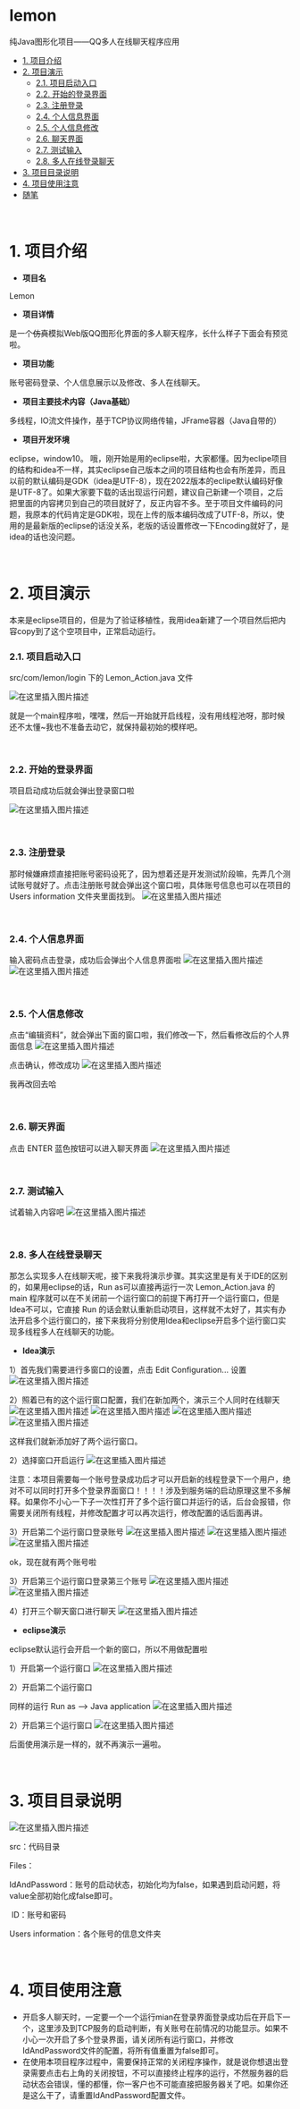 # lemon
纯Java图形化项目——QQ多人在线聊天程序应用


+ [1. 项目介绍](#a)
+ [2. 项目演示](#b)
  + [2.1. 项目启动入口](#b1)
  + [2.2. 开始的登录界面](#b2)
  + [2.3. 注册登录](#b3)
  + [2.4. 个人信息界面](#b4)
  + [2.5. 个人信息修改](#b5)
  + [2.6. 聊天界面](#b6)
  + [2.7. 测试输入](#b7)
  + [2.8. 多人在线登录聊天](#b8)
+ [3. 项目目录说明](#c)
+ [4. 项目使用注意](#d)
+ [随笔](#e)

<br/>

# 1. 项目介绍<span id="a"></span>

+ **项目名**

Lemon

+ **项目详情**

是一个~~仿真~~模拟Web版QQ图形化界面的多人聊天程序，长什么样子下面会有预览啦。

+ **项目功能**

账号密码登录、个人信息展示以及修改、多人在线聊天。

+ **项目主要技术内容（Java基础）**

多线程，IO流文件操作，基于TCP协议网络传输，JFrame容器（Java自带的）

+ **项目开发环境**

eclipse，window10。
哦，刚开始是用的eclipse啦，大家都懂。因为eclipe项目的结构和idea不一样，其实eclipse自己版本之间的项目结构也会有所差异，而且以前的默认编码是GDK（idea是UTF-8），现在2022版本的eclipe默认编码好像是UTF-8了。如果大家要下载的话出现运行问题，建议自己新建一个项目，之后把里面的内容拷贝到自己的项目就好了，反正内容不多。至于项目文件编码的问题，我原本的代码肯定是GDK啦，现在上传的版本编码改成了UTF-8，所以，使用的是最新版的eclipse的话没关系，老版的话设置修改一下Encoding就好了，是idea的话也没问题。


<br/>


# 2. 项目演示<span id="b"></span>

本来是eclipse项目的，但是为了验证移植性，我用idea新建了一个项目然后把内容copy到了这个空项目中，正常启动运行。

### 2.1. 项目启动入口<span id="b1"></span>

src/com/lemon/login 下的 Lemon_Action.java 文件

![在这里插入图片描述](https://img-blog.csdnimg.cn/05e43ad16738427d8dbcb60057fdff52.png#pic_center)


就是一个main程序啦，嘿嘿，然后一开始就开启线程，没有用线程池呀，那时候还不太懂~我也不准备去动它，就保持最初始的模样吧。

<br/>

### 2.2. 开始的登录界面<span id="b2"></span>

项目启动成功后就会弹出登录窗口啦

![在这里插入图片描述](https://img-blog.csdnimg.cn/4b57ffbe530e40918c973d37f10ec9f6.png#pic_center)

<br/>

### 2.3. 注册登录<span id="b3"></span>

那时候嫌麻烦直接把账号密码设死了，因为想着还是开发测试阶段嘛，先弄几个测试账号就好了。点击注册账号就会弹出这个窗口啦，具体账号信息也可以在项目的 Users information 文件夹里面找到。
![在这里插入图片描述](https://img-blog.csdnimg.cn/f59e65ca71284fcebe543033810d7b66.png#pic_center)


<br/>

### 2.4. 个人信息界面<span id="b4"></span>

输入密码点击登录，成功后会弹出个人信息界面啦
![在这里插入图片描述](https://img-blog.csdnimg.cn/057e866b81134bafaaf4b34c0770c41c.png#pic_center)![在这里插入图片描述](https://img-blog.csdnimg.cn/0180c438aceb4366b1c0b053f271f9ba.png#pic_center)


<br/>

### 2.5. 个人信息修改<span id="b5"></span>

点击“编辑资料”，就会弹出下面的窗口啦，我们修改一下，然后看修改后的个人界面信息
![在这里插入图片描述](https://img-blog.csdnimg.cn/2216b1e1723a417d98fba0939d3be696.png#pic_center)

点击确认，修改成功
![在这里插入图片描述](https://img-blog.csdnimg.cn/69db1b51c92b40338409da5eb6cb5e23.png#pic_center)


我再改回去哈

<br/>

### 2.6. 聊天界面<span id="b6"></span>

点击 ENTER 蓝色按钮可以进入聊天界面
![在这里插入图片描述](https://img-blog.csdnimg.cn/28a228bf3a0849ee8b4e47ff02334c12.png#pic_center)



<br/>

### 2.7. 测试输入<span id="b7"></span>

试着输入内容吧
![在这里插入图片描述](https://img-blog.csdnimg.cn/aa3acd3d68ea49fb95f26528b2f2f83c.png#pic_center)


<br/>

### 2.8. 多人在线登录聊天<span id="b8"></span>

那怎么实现多人在线聊天呢，接下来我将演示步骤。其实这里是有关于IDE的区别的，如果用eclipse的话，Run as可以直接再运行一次 Lemon_Action.java 的 main 程序就可以在不关闭前一个运行窗口的前提下再打开一个运行窗口，但是Idea不可以，它直接 Run 的话会默认重新启动项目，这样就不太好了，其实有办法开启多个运行窗口的，接下来我将分别使用Idea和eclipse开启多个运行窗口实现多线程多人在线聊天的功能。

+ **Idea演示**

1）首先我们需要进行多窗口的设置，点击 Edit Configuration... 设置
![在这里插入图片描述](https://img-blog.csdnimg.cn/a5c2e8e336244f3aa13995b04fbc4e21.png#pic_center)


2）照着已有的这个运行窗口配置，我们在新加两个，演示三个人同时在线聊天
![在这里插入图片描述](https://img-blog.csdnimg.cn/58e910f9f1ac4f55b70d309fb0ea2cee.png#pic_center)
![在这里插入图片描述](https://img-blog.csdnimg.cn/a3db817f1bd7433ca06b731f6d03598d.png#pic_center)
![在这里插入图片描述](https://img-blog.csdnimg.cn/c30586b198d54bbaad290708d309a497.png#pic_center)
![在这里插入图片描述](https://img-blog.csdnimg.cn/53157b123808416aa5d3eff8549926f8.png#pic_center)


这样我们就新添加好了两个运行窗口。

2）选择窗口开启运行
![在这里插入图片描述](https://img-blog.csdnimg.cn/bfa737a08b414a228e58a04f49efb534.png#pic_center)


注意：本项目需要每一个账号登录成功后才可以开启新的线程登录下一个用户，绝对不可以同时打开多个登录界面窗口！！！！涉及到服务端的启动原理这里不多解释。如果你不小心一下子一次性打开了多个运行窗口并运行的话，后台会报错，你需要关闭所有线程，并修改配置才可以再次运行，修改配置的话后面再讲。

3）开启第二个运行窗口登录账号
![在这里插入图片描述](https://img-blog.csdnimg.cn/d15475acc36645599ca148fe2db92314.png#pic_center)
![在这里插入图片描述](https://img-blog.csdnimg.cn/579a846eb515466cb63c957d1322a689.png#pic_center)
![在这里插入图片描述](https://img-blog.csdnimg.cn/e1ec78de09b548a9bb54dbe6d3d836cd.png#pic_center)


ok，现在就有两个账号啦

3）开启第三个运行窗口登录第三个账号
![在这里插入图片描述](https://img-blog.csdnimg.cn/b0edd55675cb47c284a69c35d41048da.png#pic_center)
![在这里插入图片描述](https://img-blog.csdnimg.cn/337f8a92567649b1af8366daad7975b7.png#pic_center)


4）打开三个聊天窗口进行聊天
![在这里插入图片描述](https://img-blog.csdnimg.cn/1de1f01e4a7f48ee9e514b33ba4dee83.png#pic_center)




+ **eclipse演示**

eclipse默认运行会开启一个新的窗口，所以不用做配置啦

1）开启第一个运行窗口
![在这里插入图片描述](https://img-blog.csdnimg.cn/8f4b4849db19445a802a8d6b8e42214d.png#pic_center)


2）开启第二个运行窗口

同样的运行 Run as ——> Java application
![在这里插入图片描述](https://img-blog.csdnimg.cn/945533984d1145e4b0b84ba9f76f430e.png#pic_center)


2）开启第三个运行窗口
![在这里插入图片描述](https://img-blog.csdnimg.cn/41eabb30e8874200b5ea16eb3ff37e50.png#pic_center)


后面使用演示是一样的，就不再演示一遍啦。


<br/>


# 3. 项目目录说明<span id="c"></span>
![在这里插入图片描述](https://img-blog.csdnimg.cn/1c458d8b2eb54a4e9b7ad6f84f9a1a4c.png#pic_center)


src：代码目录

Files：

​	IdAndPassword：账号的启动状态，初始化均为false，如果遇到启动问题，将value全部初始化成false即可。

​	ID：账号和密码

Users information：各个账号的信息文件夹



<br/>



# 4. 项目使用注意<span id="d"></span>

+ 开启多人聊天时，一定要一个一个运行mian在登录界面登录成功后在开启下一个，这里涉及到TCP服务的启动判断，有关账号在前情况的功能显示。如果不小心一次开启了多个登录界面，请关闭所有运行窗口，并修改IdAndPassword文件的配置，将所有值重置为false即可。
+ 在使用本项目程序过程中，需要保持正常的关闭程序操作，就是说你想退出登录需要点击右上角的关闭按钮，不可以直接终止程序的运行，不然服务器的启动状态会错误，懂的都懂，你一客户也不可能直接把服务器关了吧。如果你还是这么干了，请重置IdAndPassword配置文件。




















